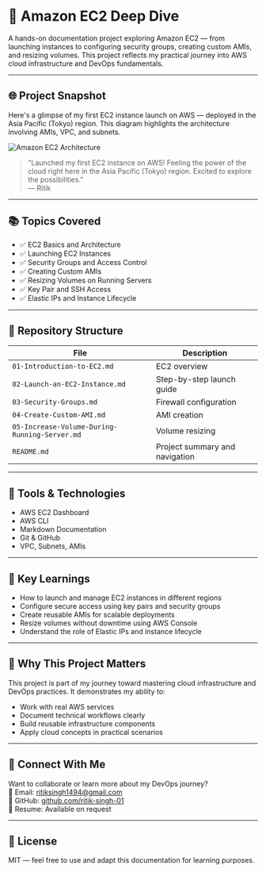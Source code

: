 # 🚀 Amazon EC2 Deep Dive

A hands-on documentation project exploring Amazon EC2 — from launching instances to configuring security groups, creating custom AMIs, and resizing volumes. This project reflects my practical journey into AWS cloud infrastructure and DevOps fundamentals.

---

## 🌐 Project Snapshot

Here's a glimpse of my first EC2 instance launch on AWS — deployed in the Asia Pacific (Tokyo) region. This diagram highlights the architecture involving AMIs, VPC, and subnets.

![Amazon EC2 Architecture](attachments/et2Ngs1aHN4f8cVCSpiZu.png)

> "Launched my first EC2 instance on AWS! Feeling the power of the cloud right here in the Asia Pacific (Tokyo) region. Excited to explore the possibilities."  
> — Ritik

---

## 📚 Topics Covered

- ✅ EC2 Basics and Architecture
- ✅ Launching EC2 Instances
- ✅ Security Groups and Access Control
- ✅ Creating Custom AMIs
- ✅ Resizing Volumes on Running Servers
- ✅ Key Pair and SSH Access
- ✅ Elastic IPs and Instance Lifecycle

---

## 📁 Repository Structure

| File | Description |
|------|-------------|
| `01-Introduction-to-EC2.md` | EC2 overview |
| `02-Launch-an-EC2-Instance.md` | Step-by-step launch guide |
| `03-Security-Groups.md` | Firewall configuration |
| `04-Create-Custom-AMI.md` | AMI creation |
| `05-Increase-Volume-During-Running-Server.md` | Volume resizing |
| `README.md` | Project summary and navigation |

---

## 🧰 Tools & Technologies

- AWS EC2 Dashboard
- AWS CLI
- Markdown Documentation
- Git & GitHub
- VPC, Subnets, AMIs

---

## 📌 Key Learnings

- How to launch and manage EC2 instances in different regions
- Configure secure access using key pairs and security groups
- Create reusable AMIs for scalable deployments
- Resize volumes without downtime using AWS Console
- Understand the role of Elastic IPs and instance lifecycle

---

## 🎯 Why This Project Matters

This project is part of my journey toward mastering cloud infrastructure and DevOps practices. It demonstrates my ability to:
- Work with real AWS services
- Document technical workflows clearly
- Build reusable infrastructure components
- Apply cloud concepts in practical scenarios

---

## 🔗 Connect With Me

Want to collaborate or learn more about my DevOps journey?  
📧 Email: ritiksingh1494@gmail.com  
🔗 GitHub: [github.com/ritik-singh-01](https://github.com/ritik-singh-01)  
📄 Resume: Available on request

---

## 📄 License

MIT — feel free to use and adapt this documentation for learning purposes.
